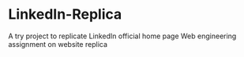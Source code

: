 # LinkedIn-Replica
A try project to replicate LinkedIn official home page
Web engineering assignment on website replica
